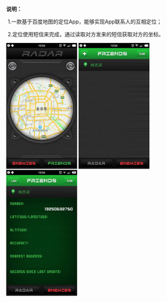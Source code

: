 ​																					

**说明：**

​	1.一款基于百度地图的定位App，能够实现App联系人的互相定位；

​	2.定位使用短信来完成，通过读取对方发来的短信获取对方的坐标。

<img src="README.assets/image-20200511114542.jpg" alt="image-20200511114542" style="zoom: 33%;" />

 

<img src="README.assets/image-20200511114555.jpg" alt="image-20200511114555" style="zoom: 33%;" />



<img src="README.assets/image-20200511114602.jpg" alt="image-20200511114602" style="zoom: 33%;" />
